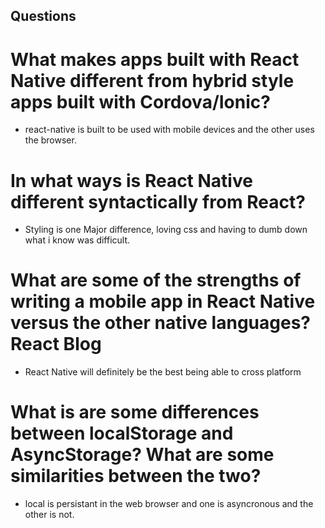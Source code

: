 ## Questions
# What makes apps built with React Native different from hybrid style apps built with Cordova/Ionic?
* react-native is built to be used with mobile devices and the other uses the browser. 

# In what ways is React Native different syntactically from React?
* Styling is one Major difference, loving css and having to dumb down what i know was difficult.
# What are some of the strengths of writing a mobile app in React Native versus the other native languages? React Blog
* React Native will definitely be the best being able to cross platform

# What is are some differences between localStorage and AsyncStorage? What are some similarities between the two?
* local is persistant in the web browser
and one is asyncronous and the other is not. 